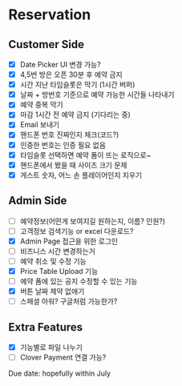 # Reservation

## Customer Side
- [X] Date Picker UI 변경 가능?  
- [X] 4,5번 방은 오픈 30분 후 예약 금지  
- [X] 시간 지난 타임슬롯은 막기 (1시간 버퍼)
- [X] 날짜 + 방번호 기준으로 예약 가능한 시간들 나타내기  
- [X] 예약 중복 막기
- [X] 마감 1시간 전 예약 금지 (기다리는 중)
- [X] Email 보내기
- [X] 핸드폰 번호 진짜인지 체크(코드?)
- [X] 인증한 번호는 인증 필요 없음 
- [X] 타임슬롯 선택하면 예약 폼이 뜨는 로직으로~
- [X] 핸드폰에서 봤을 때 사이즈 크기 문제
- [X] 게스트 숫자, 어느 손 플레이어인지 지우기

## Admin Side
- [ ] 예약정보(어떤게 보여지길 원하는지, 이름? 인원?)  
- [ ] 고객정보 검색기능 or excel 다운로드?  
- [X] Admin Page 접근을 위한 로그인  
- [ ] 비즈니스 시간 변경하는거  
- [ ] 예약 취소 및 수정 기능  
- [X] Price Table Upload 기능  
- [ ] 예약 폼에 있는 공지 수정할 수 있는 기능  
- [X] 버튼 날짜 제약 없애기 
- [ ] 스페셜 아워? 구글처럼 가능한가?

## Extra Features
- [X] 기능별로 파일 나누기  
- [ ] Clover Payment 연결 가능?  

Due date: hopefully within July  

